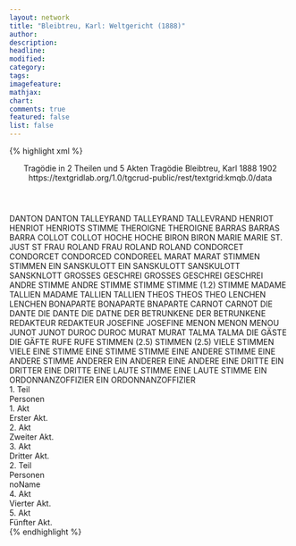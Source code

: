 ```yaml
---
layout: network
title: "Bleibtreu, Karl: Weltgericht (1888)"
author:
description:
headline:
modified:
category:
tags:
imagefeature: 
mathjax: 
chart: 
comments: true
featured: false
list: false
---
```

{% highlight xml %}
<?xml-model href="https://raw.githubusercontent.com/DLiNa/project/master/rules/lina.rnc"?><?xml-model href="https://raw.githubusercontent.com/DLiNa/project/master/rules/lina.sch"?>
<play xmlns="http://lina.digital">
  <header>
    <title>Weltgericht</title>
    <subtitle>Tragödie in 2 Theilen und 5 Akten</subtitle>
    <genretitle>Tragödie</genretitle>
    <author>Bleibtreu, Karl</author>
    <date type="print" when="1888">1888</date>
    <date type="premiere" when="1902">1902</date>
    <date type="written"/>
    <source>https://textgridlab.org/1.0/tgcrud-public/rest/textgrid:kmqb.0/data</source>
  </header>
  <personae>
    <character>
      <name>DANTON</name>
      <alias xml:id="danton">
        <name>DANTON</name>
      </alias>
    </character>
    <character>
      <name>TALLEYRAND</name>
      <alias xml:id="talleyrand">
        <name>TALLEYRAND</name>
      </alias>
      <alias xml:id="tallevrand">
        <name>TALLEVRAND</name>
      </alias>
    </character>
    <character>
      <name>HENRIOT</name>
      <alias xml:id="henriot">
        <name>HENRIOT</name>
      </alias>
      <alias xml:id="henriots_stimme">
        <name>HENRIOTS STIMME</name>
      </alias>
    </character>
    <character>
      <name>THEROIGNE</name>
      <alias xml:id="theroigne">
        <name>THEROIGNE</name>
      </alias>
    </character>
    <character>
      <name>BARRAS</name>
      <alias xml:id="barras">
        <name>BARRAS</name>
      </alias>
      <alias xml:id="barra">
        <name>BARRA</name>
      </alias>
    </character>
    <character>
      <name>COLLOT</name>
      <alias xml:id="collot">
        <name>COLLOT</name>
      </alias>
    </character>
    <character>
      <name>HOCHE</name>
      <alias xml:id="hoche">
        <name>HOCHE</name>
      </alias>
    </character>
    <character>
      <name>BIRON</name>
      <alias xml:id="biron">
        <name>BIRON</name>
      </alias>
    </character>
    <character>
      <name>MARIE</name>
      <alias xml:id="marie">
        <name>MARIE</name>
      </alias>
    </character>
    <character>
      <name>ST. JUST</name>
      <alias xml:id="st">
        <name>ST</name>
      </alias>
    </character>
    <character>
      <name>FRAU ROLAND</name>
      <alias xml:id="frau_roland">
        <name>FRAU ROLAND</name>
      </alias>
      <alias xml:id="roland">
        <name>ROLAND</name>
      </alias>
    </character>
    <character>
      <name>CONDORCET</name>
      <alias xml:id="condorcet">
        <name>CONDORCET</name>
      </alias>
      <alias xml:id="condorced">
        <name>CONDORCED</name>
      </alias>
      <alias xml:id="condoreel">
        <name>CONDOREEL</name>
      </alias>
    </character>
    <character>
      <name>MARAT</name>
      <alias xml:id="marat">
        <name>MARAT</name>
      </alias>
    </character>
    <character>
      <name>STIMMEN</name>
      <alias xml:id="stimmen">
        <name>STIMMEN</name>
      </alias>
    </character>
    <character>
      <name>EIN SANSKULOTT</name>
      <alias xml:id="ein_sanskulott">
        <name>EIN SANSKULOTT</name>
      </alias>
      <alias xml:id="sanskulott">
        <name>SANSKULOTT</name>
      </alias>
      <alias xml:id="sansknlott">
        <name>SANSKNLOTT</name>
      </alias>
    </character>
    <character>
      <name>GROSSES GESCHREI</name>
      <alias xml:id="grosses_geschrei">
        <name>GROSSES GESCHREI</name>
      </alias>
      <alias xml:id="geschrei">
        <name>GESCHREI</name>
      </alias>
    </character>
    <character>
      <name>ANDRE STIMME</name>
      <alias xml:id="andre_stimme">
        <name>ANDRE STIMME</name>
      </alias>
      <alias xml:id="stimme">
        <name>STIMME</name>
      </alias>
    </character>
    <character>
      <name>STIMME (1.2)</name>
      <alias xml:id="stimme_1.2">
        <name>STIMME</name>
      </alias>
    </character>
    <character>
      <name>MADAME TALLIEN</name>
      <alias xml:id="madame_tallien">
        <name>MADAME TALLIEN</name>
      </alias>
      <alias xml:id="tallien">
        <name>TALLIEN</name>
      </alias>
    </character>
    <character>
      <name>THEOS</name>
      <alias xml:id="theos">
        <name>THEOS</name>
      </alias>
      <alias xml:id="theo">
        <name>THEO</name>
      </alias>
    </character>
    <character>
      <name>LENCHEN</name>
      <alias xml:id="lenchen">
        <name>LENCHEN</name>
      </alias>
    </character>
    <character>
      <name>BONAPARTE</name>
      <alias xml:id="bonaparte">
        <name>BONAPARTE</name>
      </alias>
      <alias xml:id="bnaparte">
        <name>BNAPARTE</name>
      </alias>
    </character>
    <character>
      <name>CARNOT</name>
      <alias xml:id="carnot">
        <name>CARNOT</name>
      </alias>
    </character>
    <character>
      <name>DIE DANTE</name>
      <alias xml:id="die_dante">
        <name>DIE DANTE</name>
      </alias>
      <alias xml:id="die_datne">
        <name>DIE DATNE</name>
      </alias>
    </character>
    <character>
      <name>DER BETRUNKENE</name>
      <alias xml:id="der_betrunkene">
        <name>DER BETRUNKENE</name>
      </alias>
    </character>
    <character>
      <name>REDAKTEUR</name>
      <alias xml:id="redakteur">
        <name>REDAKTEUR</name>
      </alias>
    </character>
    <character>
      <name>JOSEFINE</name>
      <alias xml:id="josefine">
        <name>JOSEFINE</name>
      </alias>
    </character>
    <character>
      <name>MENON</name>
      <alias xml:id="menon">
        <name>MENON</name>
      </alias>
      <alias xml:id="menou">
        <name>MENOU</name>
      </alias>
    </character>
    <character>
      <name>JUNOT</name>
      <alias xml:id="junot">
        <name>JUNOT</name>
      </alias>
    </character>
    <character>
      <name>DUROC</name>
      <alias xml:id="duroc">
        <name>DUROC</name>
      </alias>
    </character>
    <character>
      <name>MURAT</name>
      <alias xml:id="murat">
        <name>MURAT</name>
      </alias>
    </character>
    <character>
      <name>TALMA</name>
      <alias xml:id="talma">
        <name>TALMA</name>
      </alias>
    </character>
    <character>
      <name>DIE GÄSTE</name>
      <alias xml:id="die_gäfte">
        <name>DIE GÄFTE</name>
      </alias>
    </character>
    <character>
      <name>RUFE</name>
      <alias xml:id="rufe">
        <name>RUFE</name>
      </alias>
    </character>
    <character>
      <name>STIMMEN (2.5)</name>
      <alias xml:id="stimmen_2.5">
        <name>STIMMEN (2.5)</name>
      </alias>
      <alias xml:id="viele_stimmen">
        <name>VIELE STIMMEN</name>
      </alias>
      <alias xml:id="viele">
        <name>VIELE</name>
      </alias>
    </character>
    <character>
      <name>EINE STIMME</name>
      <alias xml:id="eine_stimme">
        <name>EINE STIMME</name>
      </alias>
      <alias xml:id="stimme_2.5">
        <name>STIMME</name>
      </alias>
    </character>
    <character>
      <name>EINE ANDERE STIMME</name>
      <alias xml:id="eine_andere_stimme">
        <name>EINE ANDERE STIMME</name>
      </alias>
      <alias xml:id="anderer">
        <name>ANDERER</name>
      </alias>
      <alias xml:id="ein_anderer">
        <name>EIN ANDERER</name>
      </alias>
      <alias xml:id="eine_andere">
        <name>EINE ANDERE</name>
      </alias>
    </character>
    <character>
      <name>EINE DRITTE</name>
      <alias xml:id="ein_dritter">
        <name>EIN DRITTER</name>
      </alias>
      <alias xml:id="eine_dritte">
        <name>EINE DRITTE</name>
      </alias>
    </character>
    <character>
      <name>EINE LAUTE STIMME</name>
      <alias xml:id="eine_laute_stimme">
        <name>EINE LAUTE STIMME</name>
      </alias>
    </character>
    <character>
      <name>EIN ORDONNANZOFFIZIER</name>
      <alias xml:id="ein_ordonnanzoffizier">
        <name>EIN ORDONNANZOFFIZIER</name>
      </alias>
    </character>
  </personae>
  <text>
    <div>
      <head>1. Teil</head>
      <div>
        <head>Personen</head>
      </div>
      <div>
        <head>1. Akt</head>
        <div>
          <head>Erster Akt.</head>
          <sp who="#danton">
            <amount n="80" unit="speech_acts"/>
            <amount n="1396" unit="words"/>
            <amount n="48" unit="lines"/>
            <amount n="8146" unit="chars"/>
          </sp>
          <sp who="#talleyrand">
            <amount n="3" unit="speech_acts"/>
            <amount n="64" unit="words"/>
            <amount n="1" unit="lines"/>
            <amount n="413" unit="chars"/>
          </sp>
          <sp who="#henriots_stimme">
            <amount n="1" unit="speech_acts"/>
            <amount n="13" unit="words"/>
            <amount n="1" unit="lines"/>
            <amount n="97" unit="chars"/>
          </sp>
          <sp who="#henriot">
            <amount n="22" unit="speech_acts"/>
            <amount n="209" unit="words"/>
            <amount n="19" unit="lines"/>
            <amount n="1309" unit="chars"/>
          </sp>
          <sp who="#theroigne">
            <amount n="13" unit="speech_acts"/>
            <amount n="157" unit="words"/>
            <amount n="11" unit="lines"/>
            <amount n="892" unit="chars"/>
          </sp>
          <sp who="#barras">
            <amount n="8" unit="speech_acts"/>
            <amount n="180" unit="words"/>
            <amount n="1" unit="lines"/>
            <amount n="1074" unit="chars"/>
          </sp>
          <sp who="#talleyrand #barras">
            <amount n="1" unit="speech_acts"/>
            <amount n="7" unit="words"/>
            <amount n="1" unit="lines"/>
            <amount n="47" unit="chars"/>
          </sp>
          <sp who="#collot">
            <amount n="20" unit="speech_acts"/>
            <amount n="313" unit="words"/>
            <amount n="11" unit="lines"/>
            <amount n="1874" unit="chars"/>
          </sp>
          <sp who="#danton #theroigne">
            <amount n="1" unit="speech_acts"/>
            <amount n="4" unit="words"/>
            <amount n="1" unit="lines"/>
            <amount n="19" unit="chars"/>
          </sp>
          <sp who="#danton #talleyrand #henriot #theroigne #barras #collot #hoche #marie #biron #st #frau_roland #condorcet #marat #stimmen #ein_sanskulott #grosses_geschrei #andre_stimme #stimme #condorced">
            <amount n="2" unit="speech_acts"/>
            <amount n="5" unit="words"/>
            <amount n="2" unit="lines"/>
            <amount n="35" unit="chars"/>
          </sp>
          <sp who="#hoche">
            <amount n="9" unit="speech_acts"/>
            <amount n="75" unit="words"/>
            <amount n="8" unit="lines"/>
            <amount n="428" unit="chars"/>
          </sp>
          <sp who="#biron">
            <amount n="6" unit="speech_acts"/>
            <amount n="125" unit="words"/>
            <amount n="3" unit="lines"/>
            <amount n="745" unit="chars"/>
          </sp>
          <sp who="#marie">
            <amount n="17" unit="speech_acts"/>
            <amount n="255" unit="words"/>
            <amount n="12" unit="lines"/>
            <amount n="1548" unit="chars"/>
          </sp>
          <sp who="#st">
            <amount n="12" unit="speech_acts"/>
            <amount n="212" unit="words"/>
            <amount n="5" unit="lines"/>
            <amount n="1235" unit="chars"/>
          </sp>
          <sp who="#frau_roland">
            <amount n="8" unit="speech_acts"/>
            <amount n="81" unit="words"/>
            <amount n="7" unit="lines"/>
            <amount n="427" unit="chars"/>
          </sp>
          <sp who="#condorcet">
            <amount n="8" unit="speech_acts"/>
            <amount n="141" unit="words"/>
            <amount n="6" unit="lines"/>
            <amount n="894" unit="chars"/>
          </sp>
          <sp who="#roland">
            <amount n="14" unit="speech_acts"/>
            <amount n="196" unit="words"/>
            <amount n="9" unit="lines"/>
            <amount n="1224" unit="chars"/>
          </sp>
          <sp who="#marat">
            <amount n="21" unit="speech_acts"/>
            <amount n="560" unit="words"/>
            <amount n="6" unit="lines"/>
            <amount n="3490" unit="chars"/>
          </sp>
          <sp who="#henriot #collot">
            <amount n="1" unit="speech_acts"/>
            <amount n="4" unit="words"/>
            <amount n="1" unit="lines"/>
            <amount n="21" unit="chars"/>
          </sp>
          <sp who="#condoreel">
            <amount n="1" unit="speech_acts"/>
            <amount n="4" unit="words"/>
            <amount n="1" unit="lines"/>
            <amount n="31" unit="chars"/>
          </sp>
          <sp who="#stimmen">
            <amount n="5" unit="speech_acts"/>
            <amount n="34" unit="words"/>
            <amount n="5" unit="lines"/>
            <amount n="223" unit="chars"/>
          </sp>
          <sp who="#ein_sanskulott">
            <amount n="1" unit="speech_acts"/>
            <amount n="11" unit="words"/>
            <amount n="1" unit="lines"/>
            <amount n="71" unit="chars"/>
          </sp>
          <sp who="#sanskulott">
            <amount n="4" unit="speech_acts"/>
            <amount n="50" unit="words"/>
            <amount n="5" unit="lines"/>
            <amount n="270" unit="chars"/>
          </sp>
          <sp who="#grosses_geschrei">
            <amount n="1" unit="speech_acts"/>
            <amount n="4" unit="words"/>
            <amount n="1" unit="lines"/>
            <amount n="18" unit="chars"/>
          </sp>
          <sp who="#andre_stimme">
            <amount n="1" unit="speech_acts"/>
            <amount n="4" unit="words"/>
            <amount n="1" unit="lines"/>
            <amount n="21" unit="chars"/>
          </sp>
          <sp who="#stimme">
            <amount n="1" unit="speech_acts"/>
            <amount n="3" unit="words"/>
            <amount n="1" unit="lines"/>
            <amount n="18" unit="chars"/>
          </sp>
          <sp who="#geschrei">
            <amount n="1" unit="speech_acts"/>
            <amount n="10" unit="words"/>
            <amount n="1" unit="lines"/>
            <amount n="66" unit="chars"/>
          </sp>
          <sp who="#condorced">
            <amount n="2" unit="speech_acts"/>
            <amount n="26" unit="words"/>
            <amount n="1" unit="lines"/>
            <amount n="149" unit="chars"/>
          </sp>
        </div>
      </div>
      <div>
        <head>2. Akt</head>
        <div>
          <head>Zweiter Akt.</head>
          <sp who="#danton">
            <amount n="27" unit="speech_acts"/>
            <amount n="392" unit="words"/>
            <amount n="17" unit="lines"/>
            <amount n="2282" unit="chars"/>
          </sp>
          <sp who="#theroigne">
            <amount n="15" unit="speech_acts"/>
            <amount n="141" unit="words"/>
            <amount n="13" unit="lines"/>
            <amount n="819" unit="chars"/>
          </sp>
          <sp who="#madame_tallien">
            <amount n="7" unit="speech_acts"/>
            <amount n="53" unit="words"/>
            <amount n="7" unit="lines"/>
            <amount n="326" unit="chars"/>
          </sp>
          <sp who="#barras">
            <amount n="14" unit="speech_acts"/>
            <amount n="190" unit="words"/>
            <amount n="10" unit="lines"/>
            <amount n="1138" unit="chars"/>
          </sp>
          <sp who="#tallevrand">
            <amount n="1" unit="speech_acts"/>
            <amount n="17" unit="words"/>
            <amount n="1" unit="lines"/>
            <amount n="86" unit="chars"/>
          </sp>
          <sp who="#hoche">
            <amount n="18" unit="speech_acts"/>
            <amount n="209" unit="words"/>
            <amount n="13" unit="lines"/>
            <amount n="1245" unit="chars"/>
          </sp>
          <sp who="#talleyrand">
            <amount n="6" unit="speech_acts"/>
            <amount n="67" unit="words"/>
            <amount n="5" unit="lines"/>
            <amount n="386" unit="chars"/>
          </sp>
          <sp who="#stimme_1.2">
            <amount n="3" unit="speech_acts"/>
            <amount n="16" unit="words"/>
            <amount n="3" unit="lines"/>
            <amount n="101" unit="chars"/>
          </sp>
          <sp who="#st">
            <amount n="43" unit="speech_acts"/>
            <amount n="704" unit="words"/>
            <amount n="29" unit="lines"/>
            <amount n="4145" unit="chars"/>
          </sp>
          <sp who="#talleyrand #barras">
            <amount n="1" unit="speech_acts"/>
            <amount n="5" unit="words"/>
            <amount n="1" unit="lines"/>
            <amount n="27" unit="chars"/>
          </sp>
          <sp who="#collot">
            <amount n="7" unit="speech_acts"/>
            <amount n="110" unit="words"/>
            <amount n="4" unit="lines"/>
            <amount n="617" unit="chars"/>
          </sp>
          <sp who="#danton #theroigne #madame_tallien #barras #talleyrand #hoche #stimme_1.2 #st #collot #henriot">
            <amount n="1" unit="speech_acts"/>
            <amount n="2" unit="words"/>
            <amount n="1" unit="lines"/>
            <amount n="13" unit="chars"/>
          </sp>
          <sp who="#henriot">
            <amount n="9" unit="speech_acts"/>
            <amount n="256" unit="words"/>
            <amount n="6" unit="lines"/>
            <amount n="1547" unit="chars"/>
          </sp>
        </div>
      </div>
      <div>
        <head>3. Akt</head>
        <div>
          <head>Dritter Akt.</head>
          <sp who="#barras">
            <amount n="36" unit="speech_acts"/>
            <amount n="403" unit="words"/>
            <amount n="27" unit="lines"/>
            <amount n="2497" unit="chars"/>
          </sp>
          <sp who="#collot">
            <amount n="28" unit="speech_acts"/>
            <amount n="477" unit="words"/>
            <amount n="18" unit="lines"/>
            <amount n="2851" unit="chars"/>
          </sp>
          <sp who="#talleyrand">
            <amount n="20" unit="speech_acts"/>
            <amount n="204" unit="words"/>
            <amount n="17" unit="lines"/>
            <amount n="1197" unit="chars"/>
          </sp>
          <sp who="#st">
            <amount n="7" unit="speech_acts"/>
            <amount n="146" unit="words"/>
            <amount n="4" unit="lines"/>
            <amount n="847" unit="chars"/>
          </sp>
          <sp who="#condorcet">
            <amount n="9" unit="speech_acts"/>
            <amount n="82" unit="words"/>
            <amount n="6" unit="lines"/>
            <amount n="520" unit="chars"/>
          </sp>
          <sp who="#sanskulott">
            <amount n="2" unit="speech_acts"/>
            <amount n="16" unit="words"/>
            <amount n="2" unit="lines"/>
            <amount n="114" unit="chars"/>
          </sp>
          <sp who="#sansknlott">
            <amount n="1" unit="speech_acts"/>
            <amount n="20" unit="words"/>
            <amount n="125" unit="chars"/>
          </sp>
          <sp who="#biron">
            <amount n="6" unit="speech_acts"/>
            <amount n="151" unit="words"/>
            <amount n="3" unit="lines"/>
            <amount n="900" unit="chars"/>
          </sp>
          <sp who="#theos">
            <amount n="12" unit="speech_acts"/>
            <amount n="191" unit="words"/>
            <amount n="10" unit="lines"/>
            <amount n="1099" unit="chars"/>
          </sp>
          <sp who="#barras #collot #talleyrand">
            <amount n="1" unit="speech_acts"/>
            <amount n="23" unit="words"/>
            <amount n="143" unit="chars"/>
          </sp>
          <sp who="#theos">
            <amount n="1" unit="speech_acts"/>
            <amount n="1" unit="words"/>
            <amount n="1" unit="lines"/>
            <amount n="8" unit="chars"/>
          </sp>
          <sp who="#lenchen">
            <amount n="12" unit="speech_acts"/>
            <amount n="289" unit="words"/>
            <amount n="8" unit="lines"/>
            <amount n="1716" unit="chars"/>
          </sp>
          <sp who="#madame_tallien">
            <amount n="5" unit="speech_acts"/>
            <amount n="49" unit="words"/>
            <amount n="5" unit="lines"/>
            <amount n="322" unit="chars"/>
          </sp>
          <sp who="#barra">
            <amount n="1" unit="speech_acts"/>
            <amount n="7" unit="words"/>
            <amount n="1" unit="lines"/>
            <amount n="38" unit="chars"/>
          </sp>
          <sp who="#tallien">
            <amount n="2" unit="speech_acts"/>
            <amount n="24" unit="words"/>
            <amount n="1" unit="lines"/>
            <amount n="136" unit="chars"/>
          </sp>
          <sp who="#bonaparte">
            <amount n="4" unit="speech_acts"/>
            <amount n="103" unit="words"/>
            <amount n="1" unit="lines"/>
            <amount n="604" unit="chars"/>
          </sp>
        </div>
      </div>
    </div>
    <div>
      <head>2. Teil</head>
      <div>
        <head>Personen</head>
        <div>
          <head>noName</head>
        </div>
      </div>
      <div>
        <head>4. Akt</head>
        <div>
          <head>Vierter Akt.</head>
          <sp who="#barras">
            <amount n="47" unit="speech_acts"/>
            <amount n="610" unit="words"/>
            <amount n="34" unit="lines"/>
            <amount n="3638" unit="chars"/>
          </sp>
          <sp who="#carnot">
            <amount n="37" unit="speech_acts"/>
            <amount n="472" unit="words"/>
            <amount n="25" unit="lines"/>
            <amount n="2778" unit="chars"/>
          </sp>
          <sp who="#die_datne">
            <amount n="1" unit="speech_acts"/>
            <amount n="2" unit="words"/>
            <amount n="1" unit="lines"/>
            <amount n="16" unit="chars"/>
          </sp>
          <sp who="#die_dante">
            <amount n="2" unit="speech_acts"/>
            <amount n="25" unit="words"/>
            <amount n="2" unit="lines"/>
            <amount n="133" unit="chars"/>
          </sp>
          <sp who="#der_betrunkene">
            <amount n="1" unit="speech_acts"/>
            <amount n="47" unit="words"/>
            <amount n="293" unit="chars"/>
          </sp>
          <sp who="#redakteur">
            <amount n="14" unit="speech_acts"/>
            <amount n="181" unit="words"/>
            <amount n="11" unit="lines"/>
            <amount n="1115" unit="chars"/>
          </sp>
          <sp who="#talleyrand">
            <amount n="12" unit="speech_acts"/>
            <amount n="147" unit="words"/>
            <amount n="10" unit="lines"/>
            <amount n="867" unit="chars"/>
          </sp>
          <sp who="#madame_tallien">
            <amount n="6" unit="speech_acts"/>
            <amount n="62" unit="words"/>
            <amount n="5" unit="lines"/>
            <amount n="364" unit="chars"/>
          </sp>
          <sp who="#menou">
            <amount n="10" unit="speech_acts"/>
            <amount n="116" unit="words"/>
            <amount n="7" unit="lines"/>
            <amount n="715" unit="chars"/>
          </sp>
          <sp who="#josefine">
            <amount n="30" unit="speech_acts"/>
            <amount n="288" unit="words"/>
            <amount n="23" unit="lines"/>
            <amount n="1728" unit="chars"/>
          </sp>
          <sp who="#menon">
            <amount n="1" unit="speech_acts"/>
            <amount n="9" unit="words"/>
            <amount n="1" unit="lines"/>
            <amount n="69" unit="chars"/>
          </sp>
          <sp who="#barra">
            <amount n="1" unit="speech_acts"/>
            <amount n="30" unit="words"/>
            <amount n="178" unit="chars"/>
          </sp>
          <sp who="#tallien">
            <amount n="3" unit="speech_acts"/>
            <amount n="34" unit="words"/>
            <amount n="3" unit="lines"/>
            <amount n="185" unit="chars"/>
          </sp>
          <sp who="#bonaparte">
            <amount n="36" unit="speech_acts"/>
            <amount n="457" unit="words"/>
            <amount n="26" unit="lines"/>
            <amount n="2765" unit="chars"/>
          </sp>
          <sp who="#junot">
            <amount n="8" unit="speech_acts"/>
            <amount n="86" unit="words"/>
            <amount n="6" unit="lines"/>
            <amount n="516" unit="chars"/>
          </sp>
          <sp who="#duroc">
            <amount n="4" unit="speech_acts"/>
            <amount n="33" unit="words"/>
            <amount n="4" unit="lines"/>
            <amount n="204" unit="chars"/>
          </sp>
          <sp who="#murat">
            <amount n="6" unit="speech_acts"/>
            <amount n="58" unit="words"/>
            <amount n="4" unit="lines"/>
            <amount n="377" unit="chars"/>
          </sp>
          <sp who="#talma">
            <amount n="7" unit="speech_acts"/>
            <amount n="204" unit="words"/>
            <amount n="22" unit="lines"/>
            <amount n="1130" unit="chars"/>
          </sp>
          <sp who="#barras #carnot #die_dante #der_betrunkene #redakteur #talleyrand #madame_tallien #menou #josefine #barra #tallien #bonaparte #junot #duroc #murat #talma #die_gäfte">
            <amount n="3" unit="speech_acts"/>
            <amount n="11" unit="words"/>
            <amount n="3" unit="lines"/>
            <amount n="83" unit="chars"/>
          </sp>
          <sp who="#die_gäfte">
            <amount n="1" unit="speech_acts"/>
            <amount n="9" unit="words"/>
            <amount n="1" unit="lines"/>
            <amount n="46" unit="chars"/>
          </sp>
        </div>
      </div>
      <div>
        <head>5. Akt</head>
        <div>
          <head>Fünfter Akt.</head>
          <sp who="#barras">
            <amount n="22" unit="speech_acts"/>
            <amount n="258" unit="words"/>
            <amount n="16" unit="lines"/>
            <amount n="1564" unit="chars"/>
          </sp>
          <sp who="#carnot">
            <amount n="16" unit="speech_acts"/>
            <amount n="143" unit="words"/>
            <amount n="13" unit="lines"/>
            <amount n="929" unit="chars"/>
          </sp>
          <sp who="#duroc">
            <amount n="10" unit="speech_acts"/>
            <amount n="64" unit="words"/>
            <amount n="9" unit="lines"/>
            <amount n="383" unit="chars"/>
          </sp>
          <sp who="#bonaparte">
            <amount n="83" unit="speech_acts"/>
            <amount n="1472" unit="words"/>
            <amount n="55" unit="lines"/>
            <amount n="8857" unit="chars"/>
          </sp>
          <sp who="#junot">
            <amount n="10" unit="speech_acts"/>
            <amount n="67" unit="words"/>
            <amount n="10" unit="lines"/>
            <amount n="421" unit="chars"/>
          </sp>
          <sp who="#murat">
            <amount n="16" unit="speech_acts"/>
            <amount n="169" unit="words"/>
            <amount n="12" unit="lines"/>
            <amount n="1046" unit="chars"/>
          </sp>
          <sp who="#rufe">
            <amount n="2" unit="speech_acts"/>
            <amount n="5" unit="words"/>
            <amount n="2" unit="lines"/>
            <amount n="27" unit="chars"/>
          </sp>
          <sp who="#viele_stimmen">
            <amount n="8" unit="speech_acts"/>
            <amount n="29" unit="words"/>
            <amount n="9" unit="lines"/>
            <amount n="164" unit="chars"/>
          </sp>
          <sp who="#stimmen_2.5">
            <amount n="7" unit="speech_acts"/>
            <amount n="34" unit="words"/>
            <amount n="8" unit="lines"/>
            <amount n="235" unit="chars"/>
          </sp>
          <sp who="#menou">
            <amount n="9" unit="speech_acts"/>
            <amount n="93" unit="words"/>
            <amount n="7" unit="lines"/>
            <amount n="607" unit="chars"/>
          </sp>
          <sp who="#eine_stimme">
            <amount n="5" unit="speech_acts"/>
            <amount n="35" unit="words"/>
            <amount n="5" unit="lines"/>
            <amount n="198" unit="chars"/>
          </sp>
          <sp who="#eine_andere_stimme">
            <amount n="1" unit="speech_acts"/>
            <amount n="7" unit="words"/>
            <amount n="1" unit="lines"/>
            <amount n="38" unit="chars"/>
          </sp>
          <sp who="#menon">
            <amount n="1" unit="speech_acts"/>
            <amount n="9" unit="words"/>
            <amount n="1" unit="lines"/>
            <amount n="41" unit="chars"/>
          </sp>
          <sp who="#talleyrand">
            <amount n="24" unit="speech_acts"/>
            <amount n="396" unit="words"/>
            <amount n="15" unit="lines"/>
            <amount n="2415" unit="chars"/>
          </sp>
          <sp who="#josefine">
            <amount n="40" unit="speech_acts"/>
            <amount n="513" unit="words"/>
            <amount n="34" unit="lines"/>
            <amount n="2921" unit="chars"/>
          </sp>
          <sp who="#viele">
            <amount n="1" unit="speech_acts"/>
            <amount n="5" unit="words"/>
            <amount n="1" unit="lines"/>
            <amount n="46" unit="chars"/>
          </sp>
          <sp who="#madame_tallien">
            <amount n="1" unit="speech_acts"/>
            <amount n="9" unit="words"/>
            <amount n="1" unit="lines"/>
            <amount n="57" unit="chars"/>
          </sp>
          <sp who="#stimme_2.5">
            <amount n="1" unit="speech_acts"/>
            <amount n="9" unit="words"/>
            <amount n="1" unit="lines"/>
            <amount n="52" unit="chars"/>
          </sp>
          <sp who="#anderer">
            <amount n="1" unit="speech_acts"/>
            <amount n="5" unit="words"/>
            <amount n="1" unit="lines"/>
            <amount n="35" unit="chars"/>
          </sp>
          <sp who="#ein_anderer">
            <amount n="1" unit="speech_acts"/>
            <amount n="3" unit="words"/>
            <amount n="1" unit="lines"/>
            <amount n="18" unit="chars"/>
          </sp>
          <sp who="#ein_dritter">
            <amount n="1" unit="speech_acts"/>
            <amount n="4" unit="words"/>
            <amount n="1" unit="lines"/>
            <amount n="17" unit="chars"/>
          </sp>
          <sp who="#eine_andere">
            <amount n="1" unit="speech_acts"/>
            <amount n="3" unit="words"/>
            <amount n="1" unit="lines"/>
            <amount n="23" unit="chars"/>
          </sp>
          <sp who="#eine_dritte">
            <amount n="1" unit="speech_acts"/>
            <amount n="9" unit="words"/>
            <amount n="1" unit="lines"/>
            <amount n="45" unit="chars"/>
          </sp>
          <sp who="#eine_laute_stimme">
            <amount n="1" unit="speech_acts"/>
            <amount n="2" unit="words"/>
            <amount n="1" unit="lines"/>
            <amount n="13" unit="chars"/>
          </sp>
          <sp who="#barras #carnot">
            <amount n="1" unit="speech_acts"/>
            <amount n="4" unit="words"/>
            <amount n="1" unit="lines"/>
            <amount n="25" unit="chars"/>
          </sp>
          <sp who="#ein_ordonnanzoffizier">
            <amount n="1" unit="speech_acts"/>
            <amount n="25" unit="words"/>
            <amount n="167" unit="chars"/>
          </sp>
          <sp who="#talma">
            <amount n="3" unit="speech_acts"/>
            <amount n="39" unit="words"/>
            <amount n="3" unit="lines"/>
            <amount n="242" unit="chars"/>
          </sp>
          <sp who="#barras #carnot #duroc #bonaparte #junot #murat #rufe #viele_stimmen #menou #eine_stimme #menon #talleyrand #josefine #viele #madame_tallien #anderer #ein_dritter #eine_laute_stimme #ein_ordonnanzoffizier #talma #redakteur">
            <amount n="1" unit="speech_acts"/>
            <amount n="4" unit="words"/>
            <amount n="1" unit="lines"/>
            <amount n="21" unit="chars"/>
          </sp>
          <sp who="#redakteur">
            <amount n="2" unit="speech_acts"/>
            <amount n="23" unit="words"/>
            <amount n="2" unit="lines"/>
            <amount n="128" unit="chars"/>
          </sp>
          <sp who="#bnaparte">
            <amount n="1" unit="speech_acts"/>
            <amount n="13" unit="words"/>
            <amount n="1" unit="lines"/>
            <amount n="91" unit="chars"/>
          </sp>
        </div>
      </div>
    </div>
  </text>
</play>
{% endhighlight %}